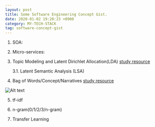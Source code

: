 ```yaml
---
layout: post
title: Some Software Engineering Concept Gist.
date: 2020-01-02 19:20:23 +0900
category: MY-TECH-STACK
tag: software-concept-gist
---
```


1. SOA: 
2. Micro-services:
3. Topic Modeling and Latent Dirichlet Allocation(LDA) [study resource](https://monkeylearn.com/blog/introduction-to-topic-modeling/)
   
   3.1. Latent Semantic Analysis (LSA)
4. Bag of Words/Concept/Narratives [study resource](https://web.archive.org/web/2020*/https://sentic.net/computing/)

![Alt text](https://github.com/ShihabYasin/shihabyasin.github.io/blob/gh-pages/public/img/nlp-bag-of-words-etc.jpg?raw=true "Evolution of NLP Systems")

5. tf-idf 
6. n-gram(0/1/2/3/n-gram)

7. Transfer Learning
